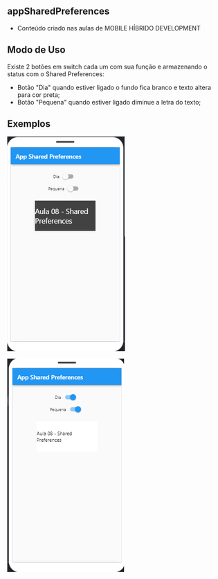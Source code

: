 ## appSharedPreferences

- Conteúdo criado nas aulas de MOBILE HÍBRIDO DEVELOPMENT

## Modo de Uso

Existe 2 botões em switch cada um com sua função e armazenando o status com o Shared Preferences:

- Botão "Dia" quando estiver ligado o fundo fica branco e texto altera para cor preta;
- Botão "Pequena" quando estiver ligado diminue a letra do texto;

## Exemplos
![PRINT!](desligado.png)

![PRINT!](ligado.png)
